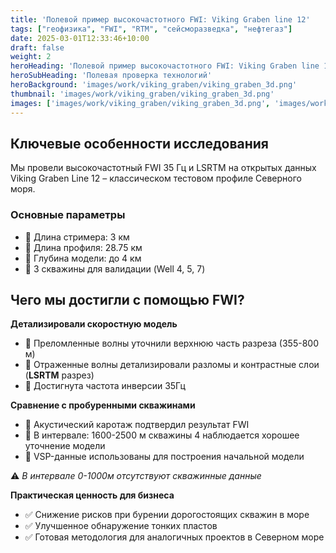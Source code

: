 ```yaml
---
title: 'Полевой пример высокочастотного FWI: Viking Graben line 12'
tags: ["геофизика", "FWI", "RTM", "сейсморазведка", "нефтегаз"]
date: 2025-03-01T12:33:46+10:00
draft: false
weight: 2
heroHeading: 'Полевой пример высокочастотного FWI: Viking Graben line 12'
heroSubHeading: 'Полевая проверка технологий'
heroBackground: 'images/work/viking_graben/viking_graben_3d.png'
thumbnail: 'images/work/viking_graben/viking_graben_3d.png'
images: ['images/work/viking_graben/viking_graben_3d.png', 'images/work/viking_graben/viking_graben_slices.png', 'images/work/viking_graben/shots_35hz.png', 'images/work/viking_graben/viking_graben_w4_plot_upd.png', 'images/work/viking_graben/viking_graben_w5_plot_upd.png']
---
```


## Ключевые особенности исследования

Мы провели высокочастотный FWI 35 Гц и LSRTM на открытых данных Viking Graben Line 12 – классическом тестовом профиле Северного моря.

### Основные параметры

- 🔹 Длина стримера: 3 км  
- 🔹 Длина профиля: 28.75 км  
- 🔹 Глубина модели: до 4 км  
- 🔹 3 скважины для валидации (Well 4, 5, 7)  

## Чего мы достигли с помощью FWI?

**Детализировали скоростную модель**

- 🔹 Преломленные волны уточнили верхнюю часть разреза (355-800 м)
- 🔹 Отраженные волны детализировали разломы и контрастные слои (**LSRTM** разрез)
- 🔹 Достигнута частота инверсии 35Гц

**Сравнение с пробуренными скважинами**

- 🔹 Акустический каротаж подтвердил результат FWI
- 🔹 В интервале: 1600-2500 м скважины 4 наблюдается хорошее уточнение модели
- 🔹 VSP-данные использованы для построения начальной модели

⚠️ *В интервале 0-1000м отсутствуют скважинные данные*

**Практическая ценность для бизнеса**

- ✅ Снижение рисков при бурении дорогостоящих скважин в море
- ✅ Улучшенное обнаружение тонких пластов
- ✅ Готовая методология для аналогичных проектов в Северном море
